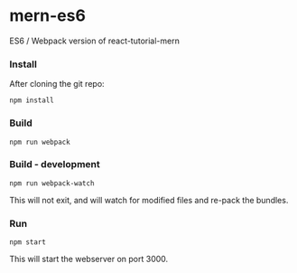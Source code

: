 # mern-es6
ES6 / Webpack version of react-tutorial-mern

### Install

After cloning the git repo:

`npm install`

### Build

`npm run webpack`

### Build - development

`npm run webpack-watch`

This will not exit, and will watch for modified files and re-pack the bundles.

### Run

`npm start`

This will start the webserver on port 3000.
